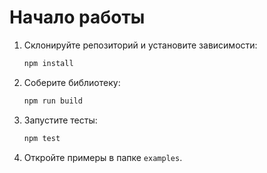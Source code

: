 # Начало работы

1. Склонируйте репозиторий и установите зависимости:
   ```bash
   npm install
   ```
2. Соберите библиотеку:
   ```bash
   npm run build
   ```
3. Запустите тесты:
   ```bash
   npm test
   ```
4. Откройте примеры в папке `examples`.
